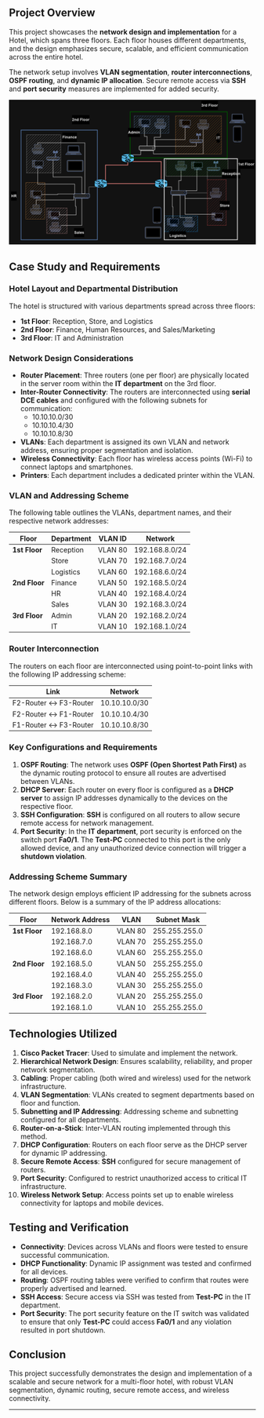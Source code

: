 
## Project Overview

This project showcases the **network design and implementation** for  a Hotel, which spans three floors. Each floor houses different departments, and the design emphasizes secure, scalable, and efficient communication across the entire hotel.

The network setup involves **VLAN segmentation**, **router interconnections**, **OSPF routing**, and **dynamic IP allocation**. Secure remote access via **SSH** and **port security** measures are implemented for added security.

<img src= "https://github.com/kasirajanwork/Project-Hotel-Network-System/blob/main/hotel-network.PNG">

## Case Study and Requirements

### Hotel Layout and Departmental Distribution

The hotel is structured with various departments spread across three floors:

- **1st Floor**: Reception, Store, and Logistics
- **2nd Floor**: Finance, Human Resources, and Sales/Marketing
- **3rd Floor**: IT and Administration

### Network Design Considerations

- **Router Placement**: Three routers (one per floor) are physically located in the server room within the **IT department** on the 3rd floor.
- **Inter-Router Connectivity**: The routers are interconnected using **serial DCE cables** and configured with the following subnets for communication:
  - 10.10.10.0/30
  - 10.10.10.4/30
  - 10.10.10.8/30
- **VLANs**: Each department is assigned its own VLAN and network address, ensuring proper segmentation and isolation.
- **Wireless Connectivity**: Each floor has wireless access points (Wi-Fi) to connect laptops and smartphones.
- **Printers**: Each department includes a dedicated printer within the VLAN.

### VLAN and Addressing Scheme

The following table outlines the VLANs, department names, and their respective network addresses:

| **Floor**   | **Department** | **VLAN ID** | **Network**          |  
|-------------|----------------|-------------|----------------------|
| **1st Floor**  | Reception      | VLAN 80     | 192.168.8.0/24       |
|               | Store          | VLAN 70     | 192.168.7.0/24       |
|               | Logistics      | VLAN 60     | 192.168.6.0/24       |
| **2nd Floor**  | Finance        | VLAN 50     | 192.168.5.0/24       |
|               | HR             | VLAN 40     | 192.168.4.0/24       |
|               | Sales          | VLAN 30     | 192.168.3.0/24       |
| **3rd Floor**  | Admin          | VLAN 20     | 192.168.2.0/24       |
|               | IT             | VLAN 10     | 192.168.1.0/24       |

### Router Interconnection

The routers on each floor are interconnected using point-to-point links with the following IP addressing scheme:

| **Link**                      | **Network**          |
|-------------------------------|----------------------|
| F2-Router ↔ F3-Router          | 10.10.10.0/30        |
| F2-Router ↔ F1-Router          | 10.10.10.4/30        |
| F1-Router ↔ F3-Router          | 10.10.10.8/30        |

### Key Configurations and Requirements

1. **OSPF Routing**: The network uses **OSPF (Open Shortest Path First)** as the dynamic routing protocol to ensure all routes are advertised between VLANs.
2. **DHCP Server**: Each router on every floor is configured as a **DHCP server** to assign IP addresses dynamically to the devices on the respective floor.
3. **SSH Configuration**: **SSH** is configured on all routers to allow secure remote access for network management.
4. **Port Security**: In the **IT department**, port security is enforced on the switch port **Fa0/1**. The **Test-PC** connected to this port is the only allowed device, and any unauthorized device connection will trigger a **shutdown violation**.

### Addressing Scheme Summary

The network design employs efficient IP addressing for the subnets across different floors. Below is a summary of the IP address allocations:

| **Floor**   | **Network Address** | **VLAN**    | **Subnet Mask** |  
|-------------|---------------------|-------------|-----------------|
| **1st Floor** | 192.168.8.0         | VLAN 80     | 255.255.255.0   |
|               | 192.168.7.0         | VLAN 70     | 255.255.255.0   |
|               | 192.168.6.0         | VLAN 60     | 255.255.255.0   |
| **2nd Floor** | 192.168.5.0         | VLAN 50     | 255.255.255.0   |
|               | 192.168.4.0         | VLAN 40     | 255.255.255.0   |
|               | 192.168.3.0         | VLAN 30     | 255.255.255.0   |
| **3rd Floor** | 192.168.2.0         | VLAN 20     | 255.255.255.0   |
|               | 192.168.1.0         | VLAN 10     | 255.255.255.0   |

## Technologies Utilized

1. **Cisco Packet Tracer**: Used to simulate and implement the network.
2. **Hierarchical Network Design**: Ensures scalability, reliability, and proper network segmentation.
3. **Cabling**: Proper cabling (both wired and wireless) used for the network infrastructure.
4. **VLAN Segmentation**: VLANs created to segment departments based on floor and function.
5. **Subnetting and IP Addressing**: Addressing scheme and subnetting configured for all departments.
6. **Router-on-a-Stick**: Inter-VLAN routing implemented through this method.
7. **DHCP Configuration**: Routers on each floor serve as the DHCP server for dynamic IP addressing.
8. **Secure Remote Access**: **SSH** configured for secure management of routers.
9. **Port Security**: Configured to restrict unauthorized access to critical IT infrastructure.
10. **Wireless Network Setup**: Access points set up to enable wireless connectivity for laptops and mobile devices.

## Testing and Verification

- **Connectivity**: Devices across VLANs and floors were tested to ensure successful communication.
- **DHCP Functionality**: Dynamic IP assignment was tested and confirmed for all devices.
- **Routing**: OSPF routing tables were verified to confirm that routes were properly advertised and learned.
- **SSH Access**: Secure access via SSH was tested from **Test-PC** in the IT department.
- **Port Security**: The port security feature on the IT switch was validated to ensure that only **Test-PC** could access **Fa0/1** and any violation resulted in port shutdown.

## Conclusion

This project successfully demonstrates the design and implementation of a scalable and secure network for a multi-floor hotel, with robust VLAN segmentation, dynamic routing, secure remote access, and wireless connectivity.

---
